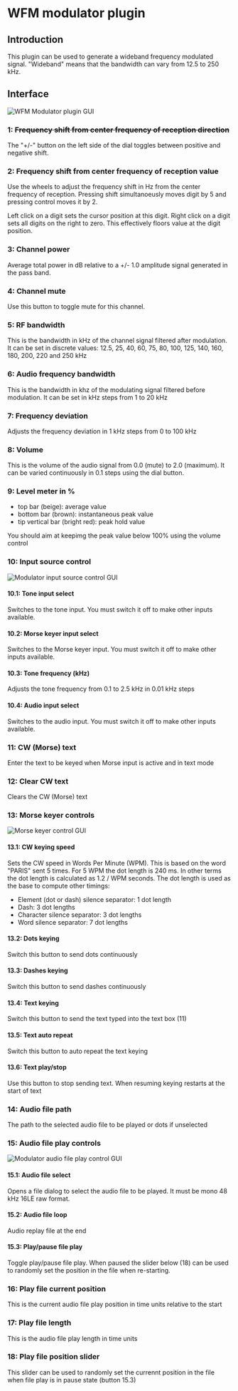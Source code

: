<h1>WFM modulator plugin</h1>

<h2>Introduction</h2>

This plugin can be used to generate a wideband frequency modulated signal. "Wideband" means that the bandwidth can vary from 12.5 to 250 kHz.

<h2>Interface</h2>

![WFM Modulator plugin GUI](../../../doc/img/WFMMod_plugin.png)

<h3>1: <s>Frequency shift from center frequency of reception direction</s></h3>

The "+/-" button on the left side of the dial toggles between positive and negative shift.

<h3>2: Frequency shift from center frequency of reception value</h3>

Use the wheels to adjust the frequency shift in Hz from the center frequency of reception. Pressing shift simultanoeusly moves digit by 5 and pressing control moves it by 2. 

Left click on a digit sets the cursor position at this digit. Right click on a digit sets all digits on the right to zero. This effectively floors value at the digit position.

<h3>3: Channel power</h3>

Average total power in dB relative to a +/- 1.0 amplitude signal generated in the pass band.

<h3>4: Channel mute</h3>

Use this button to toggle mute for this channel.

<h3>5: RF bandwidth</h3>

This is the bandwidth in kHz of the channel signal filtered after modulation. It can be set in discrete values: 12.5, 25, 40, 60, 75, 80, 100, 125, 140, 160, 180, 200, 220 and 250  kHz

<h3>6: Audio frequency bandwidth</h3>

This is the bandwidth in khz of the modulating signal filtered before modulation. It can be set in kHz steps from 1 to 20 kHz 

<h3>7: Frequency deviation</h3>

Adjusts the frequency deviation in 1 kHz steps from 0 to 100 kHz

<h3>8: Volume</h3>

This is the volume of the audio signal from 0.0 (mute) to 2.0 (maximum). It can be varied continuously in 0.1 steps using the dial button.

<h3>9: Level meter in %</h3>

  - top bar (beige): average value
  - bottom bar (brown): instantaneous peak value
  - tip vertical bar (bright red): peak hold value

You should aim at keepimg the peak value below 100% using the volume control

<h3>10: Input source control</h3>

![Modulator input source control GUI](../../../doc/img/ModControls.png)

<h4>10.1: Tone input select</h4>

Switches to the tone input. You must switch it off to make other inputs available.

<h4>10.2: Morse keyer input select</h4>

Switches to the Morse keyer input. You must switch it off to make other inputs available.

<h4>10.3: Tone frequency (kHz)</h4>

Adjusts the tone frequency from 0.1 to 2.5 kHz in 0.01 kHz steps

<h4>10.4: Audio input select</h4>

Switches to the audio input. You must switch it off to make other inputs available.

<h3>11: CW (Morse) text</h3>

Enter the text to be keyed when Morse input is active and in text mode

<h3>12: Clear CW text</h3>

Clears the CW (Morse) text

<h3>13: Morse keyer controls</h3>

![Morse keyer control GUI](../../../doc/img/ModCWControls.png)

<h4>13.1: CW keying speed</h4>

Sets the CW speed in Words Per Minute (WPM). This is based on the word "PARIS" sent 5 times. For 5 WPM the dot length is 240 ms. In other terms the dot length is calculated as 1.2 / WPM seconds. The dot length is used as the base to compute other timings:

  - Element (dot or dash) silence separator: 1 dot length
  - Dash: 3 dot lengths
  - Character silence separator: 3 dot lengths
  - Word silence separator: 7 dot lengths
  
<h4>13.2: Dots keying</h4>

Switch this button to send dots continuously

<h4>13.3: Dashes keying</h4>

Switch this button to send dashes continuously

<h4>13.4: Text keying</h4>

Switch this button to send the text typed into the text box (11)

<h4>13.5: Text auto repeat</h4>

Switch this button to auto repeat the text keying

<h4>13.6: Text play/stop</h4>

Use this button to stop sending text. When resuming keying restarts at the start of text

<h3>14: Audio file path</h3>

The path to the selected audio file to be played or dots if unselected

<h3>15: Audio file play controls</h3>

![Modulator audio file play control GUI](../../../doc/img/ModFileControls.png)

<h4>15.1: Audio file select</h4>

Opens a file dialog to select the audio file to be played. It must be mono 48 kHz 16LE raw format.

<h4>15.2: Audio file loop</h4>

Audio replay file at the end

<h4>15.3: Play/pause file play</h4>

Toggle play/pause file play. When paused the slider below (18) can be used to randomly set the position in the file when re-starting.

<h3>16: Play file current position</h3>

This is the current audio file play position in time units relative to the start

<h3>17: Play file length</h3>

This is the audio file play length in time units

<h3>18: Play file position slider</h3>

This slider can be used to randomly set the currennt position in the file when file play is in pause state (button 15.3)
